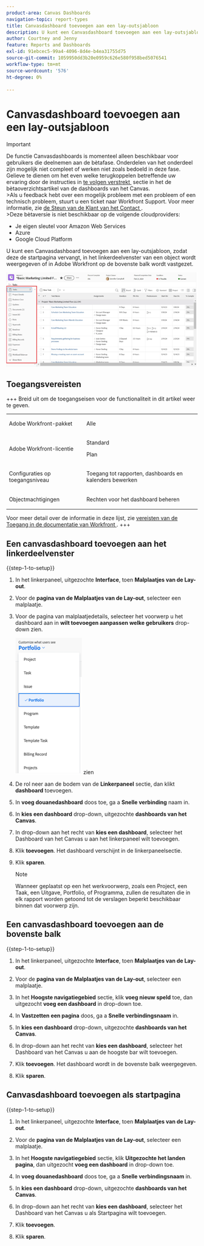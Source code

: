 ```yaml
---
product-area: Canvas Dashboards
navigation-topic: report-types
title: Canvasdashboard toevoegen aan een lay-outsjabloon
description: U kunt een Canvasdashboard toevoegen aan een lay-outsjabloon, zodat de landingspagina Home wordt vervangen, in het linkerdeelvenster van een object wordt weergegeven of aan de bovenste balk is vastgezet.
author: Courtney and Jenny
feature: Reports and Dashboards
exl-id: 91ebcec5-99a4-4096-8d4e-b4ea31755d75
source-git-commit: 1059950dd3b20e0959c626e580f958bed5076541
workflow-type: tm+mt
source-wordcount: '576'
ht-degree: 0%

---
```


# Canvasdashboard toevoegen aan een lay-outsjabloon

>[!IMPORTANT]
>
>De functie Canvasdashboards is momenteel alleen beschikbaar voor gebruikers die deelnemen aan de bètafase. Onderdelen van het onderdeel zijn mogelijk niet compleet of werken niet zoals bedoeld in deze fase. Gelieve te dienen om het even welke terugkoppelen betreffende uw ervaring door de instructies in [&#x200B; te volgen verstrekt &#x200B;](/help/quicksilver/product-announcements/betas/canvas-dashboards-beta/canvas-dashboards-beta-information.md#provide-feedback) sectie in het de bètaoverzichtsartikel van de dashboards van het Canvas.<br>
>&#x200B;>Als u feedback hebt over een mogelijk probleem met een probleem of een technisch probleem, stuurt u een ticket naar Workfront Support. Voor meer informatie, zie [&#x200B; de Steun van de Klant van het Contact &#x200B;](/help/quicksilver/workfront-basics/tips-tricks-and-troubleshooting/contact-customer-support.md).<br>
>&#x200B;>Deze bètaversie is niet beschikbaar op de volgende cloudproviders:
>
>* Je eigen sleutel voor Amazon Web Services
>* Azure
>* Google Cloud Platform

U kunt een Canvasdashboard toevoegen aan een lay-outsjabloon, zodat deze de startpagina vervangt, in het linkerdeelvenster van een object wordt weergegeven of in Adobe Workfront op de bovenste balk wordt vastgezet.

![&#x200B; Linkerpaneel &#x200B;](assets/left-panel.png)

## Toegangsvereisten

+++ Breid uit om de toegangseisen voor de functionaliteit in dit artikel weer te geven.

<table style="table-layout:auto"> 
<col> 
</col> 
<col> 
</col> 
<tbody> 
<tr> 
   <td role="rowheader"><p>Adobe Workfront-pakket</p></td> 
   <td> 
<p>Alle </p> 
   </td> 
<tr> 
 <tr> 
   <td role="rowheader"><p>Adobe Workfront-licentie</p></td> 
   <td> 
<p>Standard</p> 
<p>Plan</p> 
   </td> 
   </tr> 
  </tr> 
  <tr> 
   <td role="rowheader"><p>Configuraties op toegangsniveau</p></td> 
   <td><p>Toegang tot rapporten, dashboards en kalenders bewerken</p>
  </td> 
  </tr> 
    </tr>  
        <tr> 
   <td role="rowheader"><p>Objectmachtigingen</p></td> 
   <td><p>Rechten voor het dashboard beheren</p>
  </td> 
  </tr> 
</tbody> 
</table>

Voor meer detail over de informatie in deze lijst, zie [&#x200B; vereisten van de Toegang in de documentatie van Workfront &#x200B;](/help/quicksilver/administration-and-setup/add-users/access-levels-and-object-permissions/access-level-requirements-in-documentation.md).
+++

## Een canvasdashboard toevoegen aan het linkerdeelvenster

{{step-1-to-setup}}

1. In het linkerpaneel, uitgezochte **Interface**, toen **Malplaatjes van de Lay-out**.

1. Voor de **pagina van de Malplaatjes van de Lay-out**, selecteer een malplaatje.

1. Voor de pagina van malplaatjedetails, selecteer het voorwerp u het dashboard aan in **wilt toevoegen aanpassen welke gebruikers** drop-down zien.

   ![&#x200B; pas aan welke gebruikers drop-down &#x200B;](assets/customize-what-users-see.png) zien

1. De rol neer aan de bodem van de **Linkerpaneel** sectie, dan klikt **dashboard** toevoegen.

1. In **voeg douanedashboard** doos toe, ga a **Snelle verbinding** naam in.

1. In **kies een dashboard** drop-down, uitgezochte **dashboards van het Canvas**.

1. In drop-down aan het recht van **kies een dashboard**, selecteer het Dashboard van het Canvas u aan het linkerpaneel wilt toevoegen.

1. Klik **toevoegen**. Het dashboard verschijnt in de linkerpaneelsectie.

1. Klik **sparen**.

   >[!NOTE]
   >
   >Wanneer geplaatst op een het werkvoorwerp, zoals een Project, een Taak, een Uitgave, Portfolio, of Programma, zullen de resultaten die in elk rapport worden getoond tot de verslagen beperkt beschikbaar binnen dat voorwerp zijn.


## Een canvasdashboard toevoegen aan de bovenste balk

{{step-1-to-setup}}

1. In het linkerpaneel, uitgezochte **Interface**, toen **Malplaatjes van de Lay-out**.

1. Voor de **pagina van de Malplaatjes van de Lay-out**, selecteer een malplaatje.

1. In het **Hoogste navigatiegebied** sectie, klik **voeg nieuw speld** toe, dan uitgezocht **voeg een dashboard** in drop-down toe.

1. In **Vastzetten een pagina** doos, ga a **Snelle verbindingsnaam** in.

1. In **kies een dashboard** drop-down, uitgezochte **dashboards van het Canvas**.

1. In drop-down aan het recht van **kies een dashboard**, selecteer het Dashboard van het Canvas u aan de hoogste bar wilt toevoegen.

1. Klik **toevoegen**. Het dashboard wordt in de bovenste balk weergegeven.

1. Klik **sparen**.

## Canvasdashboard toevoegen als startpagina

{{step-1-to-setup}}

1. In het linkerpaneel, uitgezochte **Interface**, toen **Malplaatjes van de Lay-out**.

1. Voor de **pagina van de Malplaatjes van de Lay-out**, selecteer een malplaatje.

1. In het **Hoogste navigatiegebied** sectie, klik **Uitgezochte het landen pagina**, dan uitgezocht **voeg een dashboard** in drop-down toe.

1. In **voeg douanedashboard** doos toe, ga a **Snelle verbindingsnaam** in.

1. In **kies een dashboard** drop-down, uitgezochte **dashboards van het Canvas**.

1. In drop-down aan het recht van **kies een dashboard**, selecteer het Dashboard van het Canvas u als Startpagina wilt toevoegen.

1. Klik **toevoegen**.

1. Klik **sparen**.
